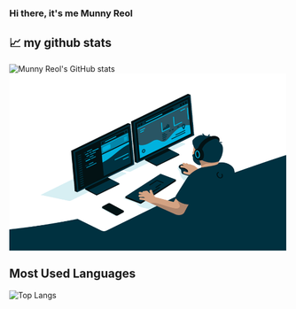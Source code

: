 ### Hi there, it's me Munny Reol

## 📈 my github stats
![Munny Reol's GitHub stats](https://github-readme-stats.vercel.app/api?username=munnyreol&show_icons=true&theme=chartreuse-dark&text_color=B2FDD4)
<img align="center" alt="GIF" src="https://github.com/munnyreol/munnyreol/blob/main/code.gif?raw=true" width="500" height="320" />
## Most Used Languages
![Top Langs](https://github-readme-stats.vercel.app/api/top-langs/?username=munnyreol&layout=compact&v=2.0)



<!--
**MunnyReol/munnyreol** is a ✨ _special_ ✨ repository because its `README.md` (this file) appears on your GitHub profile.

Here are some ideas to get you started:

- 🔭 I’m currently working on ...
- 🌱 I’m currently learning ...
- 👯 I’m looking to collaborate on ...
- 🤔 I’m looking for help with ...
- 💬 Ask me about ...
- 📫 How to reach me: ...
- 😄 Pronouns: ...
- ⚡ Fun fact: ...
-->
